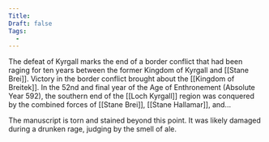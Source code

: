 ```yaml
---
Title: 
Draft: false
Tags:
  - 
---
```

 The defeat of Kyrgall marks the end of a border conflict that had been raging for ten years between the former Kingdom of Kyrgall and [[Stane Brei]]. Victory in the border conflict brought about the [[Kingdom of Breitek]]. In the 52nd and final year of the Age of Enthronement (Absolute Year 592), the southern end of the [[Loch Kyrgall]] region was conquered by the combined forces of [[Stane Brei]], [[Stane Hallamar]], and...

The manuscript is torn and stained beyond this point. It was likely damaged during a drunken rage, judging by the smell of ale. 